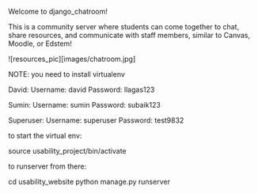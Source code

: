Welcome to django_chatroom!

This is a community server where students can come together to chat, share resources, and communicate with staff members, similar to Canvas, Moodle, or Edstem!

![resources_pic][images/chatroom.jpg]

NOTE:
you need to install virtualenv

David:
Username: david 
Password: llagas123

Sumin:
Username: sumin 
Password: subaik123

Superuser:
Username: superuser 
Password: test9832

to start the virtual env:

source usability_project/bin/activate

to runserver from there:

cd usability_website
python manage.py runserver
